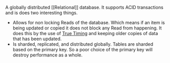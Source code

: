 A globally distributed [[Relational]] database. It supports ACID transactions and is does two interesting things.

- Allows for non locking Reads of the database. Which means if an item is being updated or copied it does not block any Read from happening. It does this by the use of [True Timing](https://cloud.google.com/spanner/docs/true-time-external-consistency#:~:text=TrueTime%20enables%20applications%20to%20generate,all%20servers%20and%20all%20timestamps.) and keeping older copies of data that has been updated. 
- Is sharded, replicated, and distributed globally. Tables are sharded based on the primary key. So a poor choice of the primary key will destroy performance as a whole.